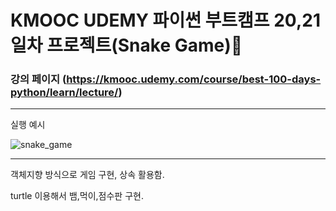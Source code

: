 # KMOOC UDEMY 파이썬 부트캠프 20,21일차 프로젝트(Snake Game)🐍

### 강의 페이지 (https://kmooc.udemy.com/course/best-100-days-python/learn/lecture/)

***
실행 예시

![snake_game](https://github.com/tember8003/Python_Practice/assets/104021663/82d28282-6a7d-474e-af97-62d1082223de)

***

객체지향 방식으로 게임 구현, 상속 활용함.

turtle 이용해서 뱀,먹이,점수판 구현.


